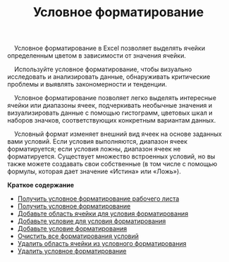 ﻿---
title: Условное форматирование
second_title: Aspose.Cells Cloud Documen
type: docs
url: /ru/conditional-formattings/
aliases: [/working-with-conditional-formatting/]
keywords: REST API, spreadsheets, excel, conditional formattin
description: "Cells.Облако API для Excel работает: работает условное форматирование"
weight: 100
---
&nbsp;&nbsp;&nbsp;&nbsp;Условное форматирование в Excel позволяет выделять ячейки определенным цветом в зависимости от значения ячейки.

&nbsp;&nbsp;&nbsp;&nbsp;Используйте условное форматирование, чтобы визуально исследовать и анализировать данные, обнаруживать критические проблемы и выявлять закономерности и тенденции.

&nbsp;&nbsp;&nbsp;&nbsp;Условное форматирование позволяет легко выделять интересные ячейки или диапазоны ячеек, подчеркивать необычные значения и визуализировать данные с помощью гистограмм, цветовых шкал и наборов значков, соответствующих конкретным вариантам данных.

&nbsp;&nbsp;&nbsp;&nbsp;Условный формат изменяет внешний вид ячеек на основе заданных вами условий. Если условия выполняются, диапазон ячеек форматируется; если условия ложны, диапазон ячеек не форматируется. Существует множество встроенных условий, но вы также можете создавать свои собственные (в том числе с помощью формулы, которая дает значение «Истина» или «Ложь»).

**Краткое содержание**

- [Получить условное форматирование рабочего листа](/cells/ru/conditional-formattings/get-all/)
- [Получить условное форматирование](/cells/ru/conditional-formattings/get/)
- [Добавьте область ячейки для условия форматирования](/cells/ru/conditional-formattings/add-cell-area/)
- [Добавьте условие для условия форматирования](/cells/ru/conditional-formattings/add-a-condition/)
- [Добавьте условие форматирования](/cells/ru/conditional-formattings/add-format-condition/)
- [Очистить все форматирования условий](/cells/ru/conditional-formattings/clear/)
- [Удалить область ячейки из условного форматирования](/cells/ru/conditional-formattings/delete-cell-area/)
- [Удалить условное форматирование](/cells/ru/conditional-formattings/delete/)
